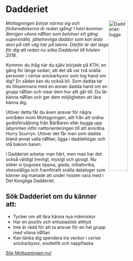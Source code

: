 # Dadderiet

<img alt="Dadderiet-logga" src="https://static.datasektionen.se/mottagningen/dadderiet.svg" style="float: right; width: 35%" />

_Mottagningen börjar närma sig och förberedelserna är redan igång! I höst kommer återigen vilsna nØllan som behöver ett gäng supersnälla, jättetrevliga daddor som kan leda dem på rätt väg här på teknis. Därför är det dags för dig att redan nu söka Dadderiet till hösten 2018._

Kommer du ihåg när du själv började på KTH, en gång för länge sedan, att det då var två snälla personer i cerise snickarbyxor som tog hand om dig? En sådan kan du också bli. Som dadda tar du tillsammans med en annan dadda hand om en grupp nØllan och visar dem hur allt går till. Du lär känna nØllan och ger dem möjligheten att lära känna dig.

Utöver detta får du även ansvar för några områden inom Mottagningen, allt från att ordna godisförsäljning från BärBaren eller bygga upp labyrinten inför nattorienteringen till att anordna Hurry Scurryn. Utöver det får man som dadda bland annat valla nØllan, ligga i daddehögar och stå bakom baren.

I Dadderiet arbetar man hårt, men man har det också väldigt trevligt, mysigt och gosigt. Nu söker vi tjugosex öppna, glada, initiativrika, stresståliga och framförallt snälla dataloger som känner sig manade att under hösten vara med i Det Kongliga Dadderiet.

## Sök Dadderiet om du känner att:

* Tycker om att lära känna nya människor
* Har en positiv och entusiastisk attityd
* Inte är rädd för att ta ansvar för en hel grupp med vilsna nØllan
* Kan tänka dig spendera tre veckor i cerise snickarbyxor, snuttefilt och nappflaska

[Sök Mottagningen nu!](https://ston.datasektionen.se/applications/new)